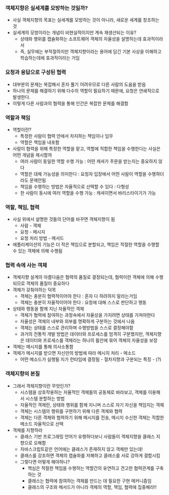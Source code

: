 ### 객체지향은 실세계를 모방하는 것일까?

- 사실 객체지향의 목표는 실세계를 모방하는 것이 아니라, 새로운 세계를 창조하는 것
- 실세계의 모방이라는 개념이 비현실적이지만 계속 재생산되는 이유?
    - 상태와 행위를 캡슐화하는 소프트웨어 객체의 자율성을 설명하는데 효과적이라서
    - 즉, 실무에는 부적절하지만 객체지향이라는 용어에 담긴 기본 사상을 이해하고 학습하는데에 효과적이라는 거임

### 요청과 응답으로 구성된 협력

- 대부분의 문제는 복잡해서 혼자 풀기 어려우므로 다른 사람의 도움을 받음
- 하나의 문제를 해결하기 위해 다수의 역할이 필요하기 때문에, 요청은 연쇄적으로 발생한다.
- 이렇게 다른 사람과의 협력을 통해 인간은 복잡한 문제를 해결함

### 역할과 책임

- 역할이란?
    - 특정한 사람이 협력 안에서 차지하는 책임이나 임무
    - 역할은 책임을 내포함
- 사람이 협력을 위해 특정한 역할을 맡고, 역할에 적합한 책임을 수행한다는 사실은 어떤 개념을 제시할까
    - 여러 사람이 동일한 역할 수행 가능 : 어떤 캐셔가 주문을 받는지는 중요하지 않다
    - 역할은 대체 가능성을 의미한다 : 요청자 입장에서 어떤 사람이 역할을 수행하더라도 문제안됨
    - 책임을 수행하는 방법은 자율적으로 선택할 수 있다 : 다형성
    - 한 사람이 동시에 여러 역할을 수행 가능 : 캐셔이면서 바리스타이기가 가능

### 역할, 책임, 협력

- 사실 위에서 설명한 것들의 단어를 바꾸면 객체지향이 됨
    - 사람 - 객체
    - 요청 - 메시지
    - 요청 처리 방법 - 메서드
- 애플리케이션의 기능은 더 작은 책임으로 분할되고, 책임은 적절한 역할을 수행할 수 있는 객체에 의해 수행됨

### 협력 속에 사는 객체

- 객체지향 설계의 아름다움은 협력의 품질로 결정되는데, 협력이란 객체에 의해 수행되므로 객체의 품질이 중요하다
- 객체가 갖춰야하는 덕목
    - 객체는 충분히 협력적이어야 한다 : 혼자 다 하려하지 말라는거임
    - 객체는 충분히 자율적이어야 한다 : 요청에 대해 스스로 판단하고 행동
- 상태와 행동을 함께 지닌 자율적인 객체
    - 객체가 협력에 참여하는 과정속에서 자율성을 가지려면 상태를 가져야한다
    - 자율성은 객체의 내부와 외부를 명확하게 구분하는 것에서 나옴
    - 객체는 상태를 스스로 관리하며 수행방법을 스스로 결정해야함
    - 과거의 전통적 개발 방법은 데이터와 프로세스를 엄격히 구분했지만, 객체지향은 데이터와 프로세스를 객체라는 하나의 틀안에 묶어 객체의 자율성을 보장
- 객체는 메시지를 통해 의사소통함
- 객체가 메시지를 받으면 자신만의 방법에 따라 메시지 처리 - 메소드
    - 어떤 메소드가 실행될 지가 런타임에 결정됨 - 절차지향과 구분되는 특징 - (?)

### 객체지향의 본질

- 그래서 객체지향이란 무엇인가?
    - 시스템을 상호작용하는 자율적인 객체들의 공동체로 바라보고, 객체를 이용해서 시스템 분할하는 방법
    - 자율적인 객체란, 상태와 행위를 함께 지니며 스스로 자기 자신을 책임지는 객체
    - 객체는 시스템의 행위를 구현하기 위해 다른 객체와 협력
    - 객체는 다른 객체와 협력하기 위해 메시지를 전송, 메시지 수신한 객체는 적합한 메소드 자율적으로 선택
- 객체를 지향하라
    - 클래스 기반 프로그래밍 언어가 유행하다보니 사람들이 객체지향을 클래스 지향으로 오해함
    - 자바스크립트같은 언어에는 클래스가 존재하지 않고 객체만 있는데!
    - 클래스를 강조하면 객체의 캡슐화를 저해하고 클래스를 서로 강하게 결합시킴
    - 그렇다면 어떻게 해야하나?
        - 핵심은 적절한 책임을 수행하는 역할간의 유연하고 견고한 협력관계를 구축하는 것
        - 클래스는 협력에 참여하는 객체를 만드는 데 필요한 구현 메커니즘임
        - 클래스의 구조와 메서드가 아니라 객체의 역할, 책임, 협력에 집중해라!!